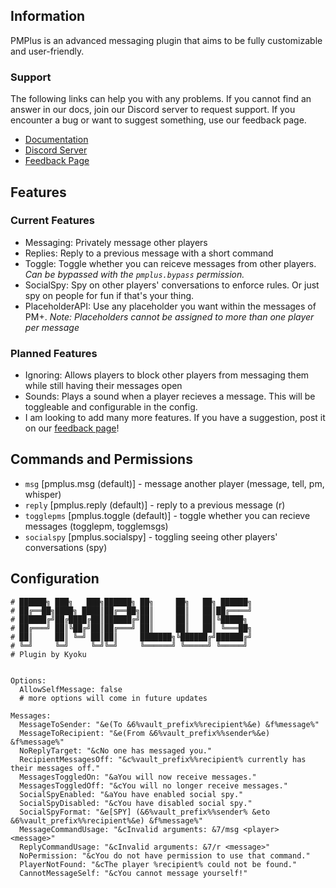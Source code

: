 ## Information
PMPlus is an advanced messaging plugin that aims to be fully customizable and user-friendly.
### Support
The following links can help you with any problems. If you cannot find an answer in our docs, join our Discord server to request support. If you encounter a bug or want to suggest something, use our feedback page.
- [Documentation](https://docs.crowned.dev/plugins/pm+)
- [Discord Server](https://discord.crowned.dev)
- [Feedback Page](https://feedback.crowned.dev)

## Features
### Current Features
- Messaging: Privately message other players
- Replies: Reply to a previous message with a short command
- Toggle: Toggle whether you can reiceve messages from other players. _Can be bypassed with the `pmplus.bypass` permission._
- SocialSpy: Spy on other players' conversations to enforce rules. Or just spy on people for fun if that's your thing.
- PlaceholderAPI: Use any placeholder you want within the messages of PM+. _Note: Placeholders cannot be assigned to more than one player per message_

### Planned Features
- Ignoring: Allows players to block other players from messaging them while still having their messages open
- Sounds: Plays a sound when a player recieves a message. This will be toggleable and configurable in the config.
- I am looking to add many more features. If you have a suggestion, post it on our [feedback page](https://feedback.crowned.dev)!

## Commands and Permissions
- `msg` [pmplus.msg (default)] - message another player (message, tell, pm, whisper)
- `reply` [pmplus.reply (default)] - reply to a previous message (r)
- `togglepms` [pmplus.toggle (default)] - toggle whether you can recieve messages (togglepm, togglemsgs)
- `socialspy` [pmplus.socialspy] - toggling seeing other players' conversations (spy)

## Configuration
```
# ██████╗ ███╗   ███╗██████╗ ██╗     ██╗   ██╗ ██████╗
# ██╔══██╗████╗ ████║██╔══██╗██║     ██║   ██║██╔════╝
# ██████╔╝██╔████╔██║██████╔╝██║     ██║   ██║╚█████╗
# ██╔═══╝ ██║╚██╔╝██║██╔═══╝ ██║     ██║   ██║ ╚═══██╗
# ██║     ██║ ╚═╝ ██║██║     ███████╗╚██████╔╝██████╔╝
# ╚═╝     ╚═╝     ╚═╝╚═╝     ╚══════╝ ╚═════╝ ╚═════╝
# Plugin by Kyoku


Options:
  AllowSelfMessage: false
  # more options will come in future updates

Messages:
  MessageToSender: "&e(To &6%vault_prefix%%recipient%&e) &f%message%"
  MessageToRecipient: "&e(From &6%vault_prefix%%sender%&e) &f%message%"
  NoReplyTarget: "&cNo one has messaged you."
  RecipientMessagesOff: "&c%vault_prefix%%recipient% currently has their messages off."
  MessagesToggledOn: "&aYou will now receive messages."
  MessagesToggledOff: "&cYou will no longer receive messages."
  SocialSpyEnabled: "&aYou have enabled social spy."
  SocialSpyDisabled: "&cYou have disabled social spy."
  SocialSpyFormat: "&e[SPY] (&6%vault_prefix%%sender% &eto &6%vault_prefix%%recipient%&e) &f%message%"
  MessageCommandUsage: "&cInvalid arguments: &7/msg <player> <message>"
  ReplyCommandUsage: "&cInvalid arguments: &7/r <message>"
  NoPermission: "&cYou do not have permission to use that command."
  PlayerNotFound: "&cThe player %recipient% could not be found."
  CannotMessageSelf: "&cYou cannot message yourself!"
  ```
